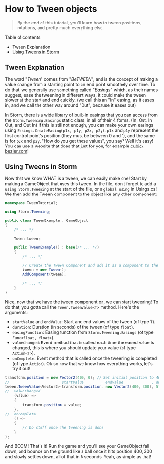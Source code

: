 # How to Tween objects
> By the end of this tutorial, you'll learn how to tween positions, rotations, and pretty much everything else.

Table of contents:
- [Tween Explanation](#tween-explanation)
- [Using Tweens in Storm](#using-tweens-in-storm)

## Tween Explanation
The word "*Tween*" comes from "*BeTWEEN*", and is the concept of making a value change from a starting point to an end point smoothely over time. To do that, we generally use something called "*Easings*" which, as their names suggest, ease the tweening in different ways, it could make the tween slower at the start and end quickly. (we call this an "In" easing, as it eases in, and we call the other way around "Out", because it eases out)

In Storm, there is a wide library of built-in easings that you can access from the `Storm.Tweening.Easings` static class, in all of their 4 forms. (In, Out, In Out, and Out In) If this is still not enough, you can make your own easings using `Easings.CreateEasing(p1x, p1y, p2x, p2y)`. `p1x` and `p1y` represent the first control point's position (they must be between 0 and 1), and the same is for `p2x` and `p2y`. "How do you get these values", you say? Well it's easy! You can use a website that does that just for you, for example [cubic-bezier.com](https://cubic-bezier.com)!

## Using Tweens in Storm
Now that we know WHAT is a tween, we can easily make one! Start by making a GameObject that uses this tween. In the file, don't forget to add a `using Storm.Tweening` at the start of the file, or a `global using` in Usings.cs! We then add the Tween component to the object like any other component:
```csharp
namespace TweenTutorial;

using Storm.Tweening;

public class TweenExample : GameObject
{
    /* ... */

    Tween tween;

    public TweenExample() : base(/* ... */)
    {
        /* ... */

        // Create the Tween Component and add it as a component to the Circle
        tween = new Tween();
        AddComponent(tween);

        /* ... */
    }
}
```
Nice, now that we have the tween component on, we can start tweening! To do that, you gotta call the `Tween.TweenValue<T>` method. Here's the arguments:
- `startValue` and `endValue`: Start and end values of the tween (of type `T`).
- `duration`: Duration (in seconds) of the tween (of type `float`).
- `easingFunction`: Easing function from `Storm.Tweening.Easings` (of type `Func<float, float>`).
- `valueChanged`: Event method that is called each time the eased value is changed, this is where you should update your value (of type `Action<T>`).
- `onComplete`: Event method that is called once the tweening is completed (of type `Action`).
Ok so now that we know how everything works, let's try it out!
```csharp
transform.position = new Vector2(400, 0); // Set initial position to 400 , 0
//                        startValue        , endValue             , duration, easingFunction       ,
tween.TweenValue<Vector2>(transform.position, new Vector2(400, 300), 5f      , Easings.EaseOutBounce,
//  valueChanged
    (value) =>
    {
        transform.position = value;
    },
//  onComplete
    () =>
    {
        // Do stuff once the tweening is done
    }
);
```
And BOOM! That's it! Run the game and you'll see your GameObject fall down, and bounce on the ground like a ball once it hits position 400, 300 and slowly settles down, all of that in 5 seconds! Yeah, as simple as that!
